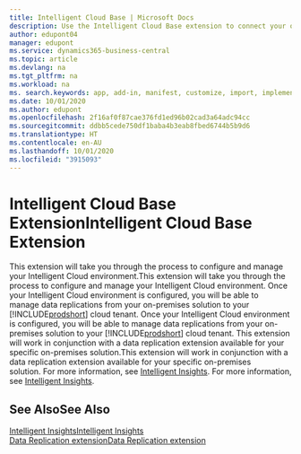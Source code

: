 ```yaml
---
title: Intelligent Cloud Base | Microsoft Docs
description: Use the Intelligent Cloud Base extension to connect your on-premises solution with Business Central online.
author: edupont04
manager: edupont
ms.service: dynamics365-business-central
ms.topic: article
ms.devlang: na
ms.tgt_pltfrm: na
ms.workload: na
ms. search.keywords: app, add-in, manifest, customize, import, implement
ms.date: 10/01/2020
ms.author: edupont
ms.openlocfilehash: 2f16af0f87cae376fd1ed96b02cad3a64adc94cc
ms.sourcegitcommit: ddbb5cede750df1baba4b3eab8fbed6744b5b9d6
ms.translationtype: HT
ms.contentlocale: en-AU
ms.lasthandoff: 10/01/2020
ms.locfileid: "3915093"
---
```

# <a name="intelligent-cloud-base-extension"></a><span data-ttu-id="a196a-103">Intelligent Cloud Base Extension</span><span class="sxs-lookup"><span data-stu-id="a196a-103">Intelligent Cloud Base Extension</span></span>

<span data-ttu-id="a196a-104">This extension will take you through the process to configure and manage your Intelligent Cloud environment.</span><span class="sxs-lookup"><span data-stu-id="a196a-104">This extension will take you through the process to configure and manage your Intelligent Cloud environment.</span></span><span data-ttu-id="a196a-105"> Once your Intelligent Cloud environment is configured, you will be able to manage data replications from your on-premises solution to your [!INCLUDE[prodshort](includes/prodshort.md)] cloud tenant.</span><span class="sxs-lookup"><span data-stu-id="a196a-105"> Once your Intelligent Cloud environment is configured, you will be able to manage data replications from your on-premises solution to your [!INCLUDE[prodshort](includes/prodshort.md)] cloud tenant.</span></span> <span data-ttu-id="a196a-106">This extension will work in conjunction with a data replication extension available for your specific on-premises solution.</span><span class="sxs-lookup"><span data-stu-id="a196a-106">This extension will work in conjunction with a data replication extension available for your specific on-premises solution.</span></span><span data-ttu-id="a196a-107"> For more information, see [Intelligent Insights](about-intelligent-cloud.md).</span><span class="sxs-lookup"><span data-stu-id="a196a-107"> For more information, see [Intelligent Insights](about-intelligent-cloud.md).</span></span>  

## <a name="see-also"></a><span data-ttu-id="a196a-108">See Also</span><span class="sxs-lookup"><span data-stu-id="a196a-108">See Also</span></span>

[<span data-ttu-id="a196a-109">Intelligent Insights</span><span class="sxs-lookup"><span data-stu-id="a196a-109">Intelligent Insights</span></span>](about-intelligent-cloud.md)  
[<span data-ttu-id="a196a-110">Data Replication extension</span><span class="sxs-lookup"><span data-stu-id="a196a-110">Data Replication extension</span></span>](ui-extensions-data-replication.md)  
